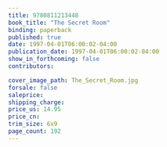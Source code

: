 ```yaml
---
title: 9780811213448
book_title: "The Secret Room"
binding: paperback
published: true
date: 1997-04-01T06:00:02-04:00
publication_date: 1997-04-01T06:00:02-04:00
show_in_forthcoming: false
contributors:

cover_image_path: The_Secret_Room.jpg
forsale: false
saleprice:
shipping_charge:
price_us: 14.95
price_cn:
trim_size: 6x9
page_count: 192
---
```


